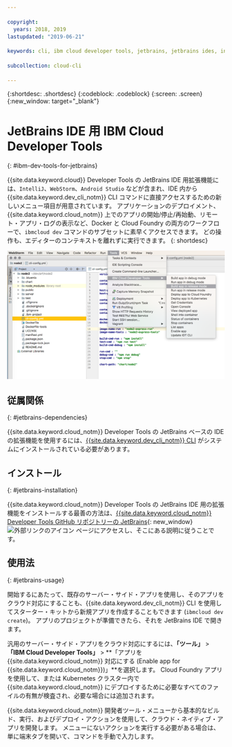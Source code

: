 ```yaml
---

copyright:
  years: 2018, 2019
lastupdated: "2019-06-21"

keywords: cli, ibm cloud developer tools, jetbrains, jetbrains ides, intellij, webstorm, android studio, ibmcloud dev, view remote logs, ibmcloud docker commands

subcollection: cloud-cli

---
```


{:shortdesc: .shortdesc}
{:codeblock: .codeblock}
{:screen: .screen}
{:new_window: target="_blank"}

# JetBrains IDE 用 IBM Cloud Developer Tools
{: #ibm-dev-tools-for-jetbrains}

{{site.data.keyword.cloud}} Developer Tools の JetBrains IDE 用拡張機能には、`IntelliJ`、`WebStorm`、`Android Studio` などが含まれ、IDE 内から {{site.data.keyword.dev_cli_notm}} CLI コマンドに直接アクセスするための新しいメニュー項目が用意されています。 アプリケーションのデプロイメント、{{site.data.keyword.cloud_notm}} 上でのアプリの開始/停止/再始動、リモート・アプリ・ログの表示など、Docker と Cloud Foundry の両方のワークフローで、`ibmcloud dev` コマンドのサブセットに素早くアクセスできます。 どの操作も、エディターのコンテキストを離れずに実行できます。
{: shortdesc}

![WebStorm IDE 内で実行される IBM Cloud Developer Tools の画面キャプチャー](../images/jetbrains.png "WebStorm IDE 内で実行される {{site.data.keyword.cloud_notm}} Developer Tools のメニューの例")

## 従属関係
{: #jetbrains-dependencies}

{{site.data.keyword.cloud_notm}} Developer Tools の JetBrains ベースの IDE の拡張機能を使用するには、[{{site.data.keyword.dev_cli_notm}} CLI](/docs/cli?topic=cloud-cli-getting-started) がシステムにインストールされている必要があります。

## インストール
{: #jetbrains-installation}

{{site.data.keyword.cloud_notm}} Developer Tools の JetBrains IDE 用の拡張機能をインストールする最善の方法は、[{{site.data.keyword.cloud_notm}} Developer Tools GitHub リポジトリーの JetBrains](https://github.com/IBM-Cloud/ibm-cloud-developer-tools/tree/master/jetbrains){: new_window} ![外部リンクのアイコン](../../icons/launch-glyph.svg "外部リンクのアイコン") ページにアクセスし、そこにある説明に従うことです。

## 使用法
{: #jetbrains-usage}

開始するにあたって、既存のサーバー・サイド・アプリを使用し、そのアプリをクラウド対応にすることも、{{site.data.keyword.dev_cli_notm}} CLI を使用してスターター・キットから新規アプリを作成することもできます (`ibmcloud dev create`)。 アプリのプロジェクトが準備できたら、それを JetBrains IDE で開きます。

汎用のサーバー・サイド・アプリをクラウド対応にするには、**「ツール」** > **「IBM Cloud Developer Tools」** > **「アプリを {{site.data.keyword.cloud_notm}} 対応にする (Enable app for {{site.data.keyword.cloud_notm}})」**を選択します。 Cloud Foundry アプリを使用して、または Kubernetes クラスター内で {{site.data.keyword.cloud_notm}} にデプロイするために必要なすべてのファイルの有無が検査され、必要な場合には追加されます。

{{site.data.keyword.cloud_notm}} 開発者ツール・メニューから基本的なビルド、実行、およびデプロイ・アクションを使用して、クラウド・ネイティブ・アプリを開発します。 メニューにないアクションを実行する必要がある場合は、単に端末タブを開いて、コマンドを手動で入力します。
